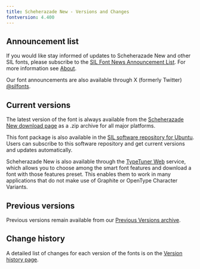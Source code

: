```yaml
---
title: Scheherazade New - Versions and Changes
fontversion: 4.400
---
```


## Announcement list

If you would like stay informed of updates to Scheherazade New and other SIL fonts, please subscribe to the [SIL Font News Announcement List](https://groups.google.com/a/groups.sil.org/forum/#!forum/sil-font-news). For more information see [About](about.md).

Our font announcements are also available through X (formerly Twitter) [\@silfonts](https://x.com/silfonts).

## Current versions

The latest version of the font is always available from the [Scheherazade New download page](https://software.sil.org/scheherazade/download/) as a .zip archive for all major platforms.

This font package is also available in the [SIL software repository for Ubuntu](https://packages.sil.org/). Users can subscribe to this software repository and get current versions and updates automatically.

Scheherazade New is also available through the [TypeTuner Web](https://typetunerweb.languagetechnology.org/ttw/fonts2go.cgi) service, which allows you to choose among the smart font features and download a font with those features preset. This enables them to work in many applications that do not make use of Graphite or OpenType Character Variants.

## Previous versions

Previous versions remain available from our [Previous Versions archive](https://software.sil.org/scheherazade/download/previous-versions).

## Change history

A detailed list of changes for each version of the fonts is on the [Version history page](history.md).
